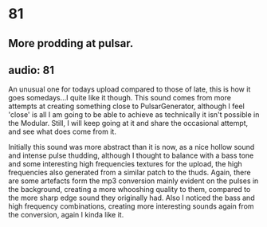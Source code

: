 # 81
## More prodding at pulsar.
audio: 81
---
An unusual one for todays upload compared to those of late, this is how it goes somedays…I quite like it though. This sound comes from more attempts at creating something close to PulsarGenerator, although I feel 'close' is all I am going to be able to achieve as technically it isn't possible in the Modular. Still, I will keep going at it and share the occasional attempt, and see what does come from it.

Initially this sound was more abstract than it is now, as a nice hollow sound and intense pulse thudding, although I thought to balance with a bass tone and some interesting high frequencies textures for the upload, the high frequencies also generated from a similar patch to the thuds. Again, there are some artefacts form the mp3 conversion mainly evident on the pulses in the background, creating a more whooshing quality to them, compared to the more sharp edge sound they originally had. Also I noticed the bass and high frequency combinations, creating more interesting sounds again from the conversion, again I kinda like it.